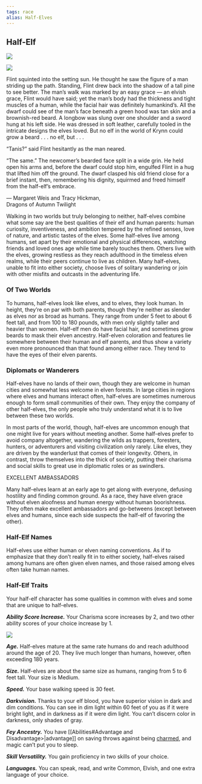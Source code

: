 ```yaml
---
tags: race
alias: Half-Elves
---
```

## Half-Elf

[![](https://www.dndbeyond.com/attachments/thumbnails/0/642/850/213/half-elfintro.png)](https://www.dndbeyond.com/attachments/0/642/half-elfintro.png)

[![](https://www.dndbeyond.com/attachments/thumbnails/0/640/350/510/half-elf.png)](https://www.dndbeyond.com/attachments/0/640/half-elf.png)

Flint squinted into the setting sun. He thought he saw the figure of a man striding up the path. Standing, Flint drew back into the shadow of a tall pine to see better. The man’s walk was marked by an easy grace — an elvish grace, Flint would have said; yet the man’s body had the thickness and tight muscles of a human, while the facial hair was definitely humankind’s. All the dwarf could see of the man’s face beneath a green hood was tan skin and a brownish-red beard. A longbow was slung over one shoulder and a sword hung at his left side. He was dressed in soft leather, carefully tooled in the intricate designs the elves loved. But no elf in the world of Krynn could grow a beard . . . no elf, but . . .

“Tanis?” said Flint hesitantly as the man neared.

“The same.” The newcomer’s bearded face split in a wide grin. He held open his arms and, before the dwarf could stop him, engulfed Flint in a hug that lifted him off the ground. The dwarf clasped his old friend close for a brief instant, then, remembering his dignity, squirmed and freed himself from the half-elf’s embrace.

— Margaret Weis and Tracy Hickman,  
Dragons of Autumn Twilight

Walking in two worlds but truly belonging to neither, half-elves combine what some say are the best qualities of their elf and human parents: human curiosity, inventiveness, and ambition tempered by the refined senses, love of nature, and artistic tastes of the elves. Some half-elves live among humans, set apart by their emotional and physical differences, watching friends and loved ones age while time barely touches them. Others live with the elves, growing restless as they reach adulthood in the timeless elven realms, while their peers continue to live as children. Many half-elves, unable to fit into either society, choose lives of solitary wandering or join with other misfits and outcasts in the adventuring life.

### Of Two Worlds

To humans, half-elves look like elves, and to elves, they look human. In height, they’re on par with both parents, though they’re neither as slender as elves nor as broad as humans. They range from under 5 feet to about 6 feet tall, and from 100 to 180 pounds, with men only slightly taller and heavier than women. Half-elf men do have facial hair, and sometimes grow beards to mask their elven ancestry. Half-elven coloration and features lie somewhere between their human and elf parents, and thus show a variety even more pronounced than that found among either race. They tend to have the eyes of their elven parents.

### Diplomats or Wanderers

Half-elves have no lands of their own, though they are welcome in human cities and somewhat less welcome in elven forests. In large cities in regions where elves and humans interact often, half-elves are sometimes numerous enough to form small communities of their own. They enjoy the company of other half-elves, the only people who truly understand what it is to live between these two worlds.

In most parts of the world, though, half-elves are uncommon enough that one might live for years without meeting another. Some half-elves prefer to avoid company altogether, wandering the wilds as trappers, foresters, hunters, or adventurers and visiting civilization only rarely. Like elves, they are driven by the wanderlust that comes of their longevity. Others, in contrast, throw themselves into the thick of society, putting their charisma and social skills to great use in diplomatic roles or as swindlers.

EXCELLENT AMBASSADORS

Many half-elves learn at an early age to get along with everyone, defusing hostility and finding common ground. As a race, they have elven grace without elven aloofness and human energy without human boorishness. They often make excellent ambassadors and go-betweens (except between elves and humans, since each side suspects the half-elf of favoring the other).

### Half-Elf Names

Half-elves use either human or elven naming conventions. As if to emphasize that they don’t really fit in to either society, half-elves raised among humans are often given elven names, and those raised among elves often take human names.

### Half-Elf Traits

Your half-elf character has some qualities in common with elves and some that are unique to half-elves.

_**Ability Score Increase.**_ Your Charisma score increases by 2, and two other ability scores of your choice increase by 1.

[![](https://www.dndbeyond.com/attachments/thumbnails/0/641/275/440/half-elf1.png)](https://www.dndbeyond.com/attachments/0/641/half-elf1.png)

_**Age.**_ Half-elves mature at the same rate humans do and reach adulthood around the age of 20. They live much longer than humans, however, often exceeding 180 years.

_**Size.**_ Half-elves are about the same size as humans, ranging from 5 to 6 feet tall. Your size is Medium.

_**Speed.**_ Your base walking speed is 30 feet.

_**Darkvision.**_ Thanks to your elf blood, you have superior vision in dark and dim conditions. You can see in dim light within 60 feet of you as if it were bright light, and in darkness as if it were dim light. You can’t discern color in darkness, only shades of gray.

_**Fey Ancestry.**_ You have [[Abilities#Advantage and Disadvantage>|advantage]] on saving throws against being [charmed](Conditions#Charmed), and magic can’t put you to sleep.

_**Skill Versatility.**_ You gain proficiency in two skills of your choice.

_**Languages.**_ You can speak, read, and write Common, Elvish, and one extra language of your choice.